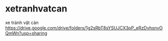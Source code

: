 # xetranhvatcan
xe tránh vật cản
https://drive.google.com/drive/folders/1g2sRbT8sYSUJCX3pP_eRzDvhsnvOQmWn?usp=sharing
